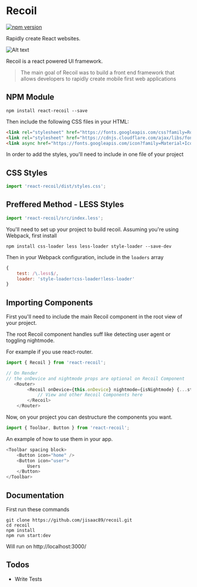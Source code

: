 # Recoil

[![npm version](https://badge.fury.io/js/react-recoil.svg)](https://badge.fury.io/js/react-recoil)

Rapidly create React websites.

![Alt text](https://media.giphy.com/media/3o6ZtoFIzzy7NXEBqg/source.gif "Recoil")

Recoil is a react powered UI framework.

> The main goal of Recoil was to build a front end framework that allows developers to rapidly create mobile
> first web applications

## NPM Module

    npm install react-recoil --save

Then include the following CSS files in your HTML:

```` html
<link rel="stylesheet" href="https://fonts.googleapis.com/css?family=Roboto:400,300,500,700,900" />
<link rel="stylesheet" href="https://cdnjs.cloudflare.com/ajax/libs/font-awesome/4.6.2/css/font-awesome.css" />
<link async href="https://fonts.googleapis.com/icon?family=Material+Icons" rel="stylesheet">
````

In order to add the styles, you'll need to include in one file of your project

## CSS Styles
```` TypeScript
import 'react-recoil/dist/styles.css';
````

## Preffered Method - LESS Styles
```` TypeScript
import 'react-recoil/src/index.less';
````

You'll need to set up your project to build recoil.  Assuming you're using Webpack, first install

    npm install css-loader less less-loader style-loader --save-dev

Then in your Webpack configuration, include in the `loaders` array

```` JavaScript
{
    test: /\.less$/,
    loader: 'style-loader!css-loader!less-loader'
}
````

## Importing Components

First you'll need to include the main Recoil component in the root view of your project.

The root Recoil component handles suff like detecting user agent or toggling nightmode.

For example if you use react-router.

```` TypeScript
import { Recoil } from 'react-recoil';

// On Render
// the onDevice and nightmode props are optional on Recoil Component
   <Router>
        <Recoil onDevice={this.onDevice} nightmode={isNightmode} {...styles}>
            // View and other Recoil Components here
        </Recoil>
    </Router>
````
Now, on your project you can destructure the components you want.

```` TypeScript
import { Toolbar, Button } from 'react-recoil';
````

An example of how to use them in your app.

```` TypeScript
<Toolbar spacing block>
    <Button icon="home" />
    <Button icon="user">
        Users
    </Button>
</Toolbar>
````

## Documentation

First run these commands

````
git clone https://github.com/jisaac89/recoil.git
cd recoil
npm install
npm run start:dev
````

Will run on http://localhost:3000/

## Todos

 - Write Tests